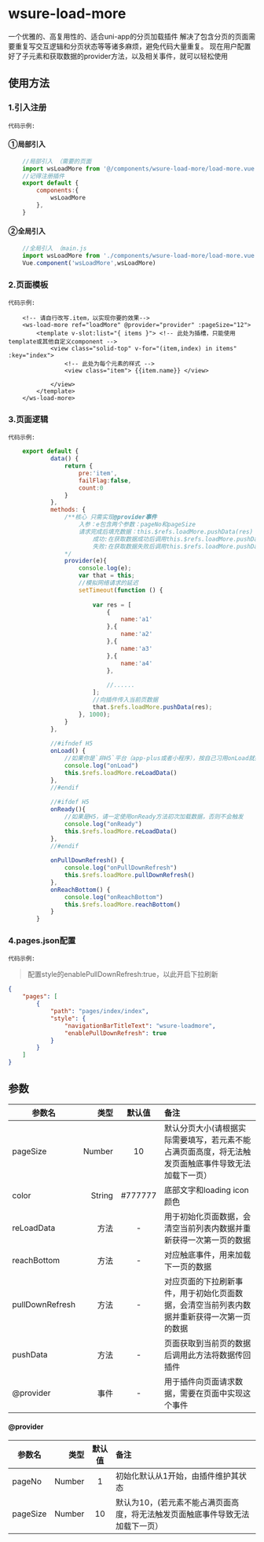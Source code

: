 # wsure-load-more

一个优雅的、高复用性的、适合uni-app的分页加载插件
解决了包含分页的页面需要重复写交互逻辑和分页状态等等诸多麻烦，避免代码大量重复。
现在用户配置好了子元素和获取数据的provider方法，以及相关事件，就可以轻松使用

## 使用方法

### 1.引入注册
`代码示例:`
#### ①局部引入
```javascript
    //局部引入 （需要的页面
    import wsLoadMore from '@/components/wsure-load-more/load-more.vue';
    //记得注册插件
    export default {
        components:{
            wsLoadMore
        },
    }

```
#### ②全局引入
```javascript
    //全局引入 （main.js
    import wsLoadMore from './components/wsure-load-more/load-more.vue';
    Vue.component('wsLoadMore',wsLoadMore)

```
### 2.页面模板
`代码示例:`
```vue
    <!-- 请自行改写.item，以实现你要的效果-->
    <ws-load-more ref="loadMore" @provider="provider" :pageSize="12">
        <template v-slot:list="{ items }"> <!-- 此处为插槽，只能使用template或其他自定义component -->
            <view class="solid-top" v-for="(item,index) in items" :key="index">
                <!-- 此处为每个元素的样式 -->
                <view class="item"> {{item.name}} </view>
                
            </view>
        </template>
    </ws-load-more>

```
### 3.页面逻辑
`代码示例:`
```javascript
    export default {
    		data() {
    			return {
    				pre:'item',
    				failFlag:false,
    				count:0
    			}
    		},
    		methods: {
    			/**核心 只需实现@provider事件
    				入参：e包含两个参数：pageNo和pageSize
    				请求完成后填充数据：this.$refs.loadMore.pushData(res)
    					成功:在获取数据成功后调用this.$refs.loadMore.pushData(res) res为数组，
    					失败:在获取数据失败后调用this.$refs.loadMore.pushData(res) res为null，
    			*/
    			provider(e){
    				console.log(e);
    				var that = this;
    				//模拟网络请求的延迟
    				setTimeout(function () {
    					
    					var res = [
    					    {
    					        name:'a1'
    					    },{
                                name:'a2'
                            },{
                                name:'a3'
                            },{
                                name:'a4'
                            },
                            
                            //......
    					];
    					//向插件传入当前页数据
    					that.$refs.loadMore.pushData(res);
    				}, 1000);
    			}
    		},
    		
    		//#ifndef H5
    		onLoad() {
    			//如果你是`非H5`平台（app-plus或者小程序），按自己习用onLoad就好了
    			console.log("onLoad")
    			this.$refs.loadMore.reLoadData()
    		},
    		//#endif
    		
    		//#ifdef H5
    		onReady(){
    			//如果是H5，请一定使用onReady方法初次加载数据，否则不会触发
    			console.log("onReady")
    			this.$refs.loadMore.reLoadData()
    		},
    		//#endif
    		
    		onPullDownRefresh() {
    			console.log("onPullDownRefresh")
    			this.$refs.loadMore.pullDownRefresh()
    		},
    		onReachBottom() {
    			console.log("onReachBottom")
    			this.$refs.loadMore.reachBottom()
    		}
    	}
```
### 4.pages.json配置
`代码示例:`
> 配置style的enablePullDownRefresh:true，以此开启下拉刷新
```json
{
    "pages": [ 
        {
            "path": "pages/index/index",
            "style": {
                "navigationBarTitleText": "wsure-loadmore",
                "enablePullDownRefresh": true   
            }
        }
    ]
}
```

## 参数

|参数名    |类型     |默认值    |备注  |
|----     | ---:     | :----:   | :--- |
|pageSize |Number  | 10     | 默认分页大小(请根据实际需要填写，若元素不能占满页面高度，将无法触发页面触底事件导致无法加载下一页）|
|color    |String  | #777777| 底部文字和loading icon颜色|
|reLoadData|方法| - | 用于初始化页面数据，会清空当前列表内数据并重新获得一次第一页的数据 |
|reachBottom| 方法| - | 对应触底事件，用来加载下一页的数据 |
|pullDownRefresh| 方法 | - | 对应页面的下拉刷新事件，用于初始化页面数据，会清空当前列表内数据并重新获得一次第一页的数据 |
|pushData | 方法 | - | 页面获取到当前页的数据后调用此方法将数据传回插件 |
|@provider | 事件 | - | 用于插件向页面请求数据，需要在页面中实现这个事件 |

#### @provider
|参数名    |类型     |默认值    |备注  |
|----     | ---:     | :----:   | :--- |
|pageNo |Number| 1 | 初始化默认从1开始，由插件维护其状态 |
|pageSize| Number| 10 | 默认为10，(若元素不能占满页面高度，将无法触发页面触底事件导致无法加载下一页）|
